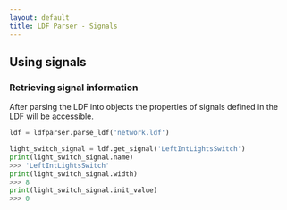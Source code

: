 ```yaml
---
layout: default
title: LDF Parser - Signals
---
```


## Using signals

### Retrieving signal information

After parsing the LDF into objects the properties of signals defined in the LDF
will be accessible.

```python
ldf = ldfparser.parse_ldf('network.ldf')

light_switch_signal = ldf.get_signal('LeftIntLightsSwitch')
print(light_switch_signal.name)
>>> 'LeftIntLightsSwitch'
print(light_switch_signal.width)
>>> 8
print(light_switch_signal.init_value)
>>> 0
```
